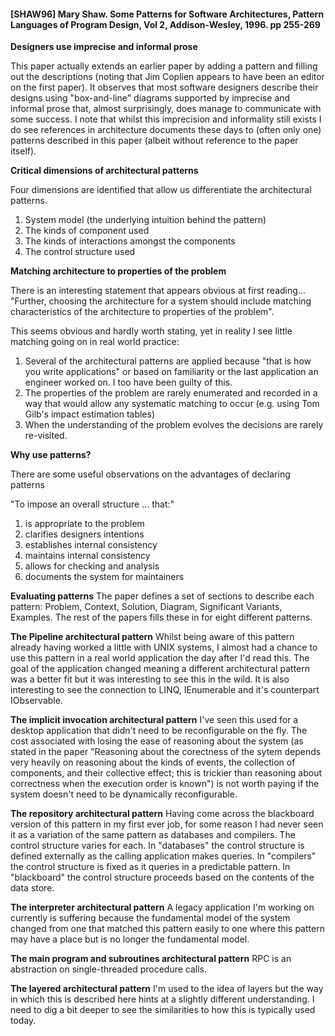 #### [SHAW96] Mary Shaw. Some Patterns for Software Architectures, Pattern Languages of Program Design, Vol 2, Addison-Wesley, 1996. pp 255-269

**Designers use imprecise and informal prose**

This paper actually extends an earlier paper by adding a pattern and filling out the descriptions (noting that Jim Coplien appears to have been an editor on the first paper). It observes that most software designers describe their designs using "box-and-line" diagrams supported by imprecise and informal prose that, almost surprisingly, does manage to communicate with some success. I note that whilst this imprecision and informality still exists I do see references in architecture documents these days to (often only one) patterns described in this paper (albeit without reference to the paper itself). 

**Critical dimensions of architectural patterns**

Four dimensions are identified that allow us differentiate the architectural patterns.

 1. System model (the underlying intuition behind the pattern)
 2. The kinds of component used
 3. The kinds of interactions amongst the components
 4. The control structure used
 
 **Matching architecture to properties of the problem**
 
There is an interesting statement that appears obvious at first reading... "Further, choosing the architecture for a system should include matching characteristics of the architecture to properties of the problem". 

This seems obvious and hardly worth stating, yet in reality I see little matching going on in real world practice:

1. Several of the architectural patterns are applied because "that is how you write applications" or based on familiarity or the last application an engineer worked on. I too have been guilty of this. 
2. The properties of the problem are rarely enumerated and recorded in a way that would allow any systematic matching to occur (e.g. using Tom Gilb's impact estimation tables)
3. When the understanding of the problem evolves the decisions are rarely re-visited.

**Why use patterns?**

There are some useful observations on the advantages of declaring patterns

"To impose an overall structure ... that:"
1. is appropriate to the problem
2. clarifies designers intentions
3. establishes internal consistency
4. maintains internal consistency
5. allows for checking and analysis
6. documents the system for maintainers

**Evaluating patterns**
The paper defines a set of sections to describe each pattern: Problem, Context, Solution, Diagram, Significant Variants, Examples. The rest of the papers fills these in for eight different patterns. 

**The Pipeline architectural pattern**
Whilst being aware of this pattern already having worked a little with UNIX systems, I almost had a chance to use this pattern in a real world application the day after I'd read this. The goal of the application changed meaning a different architectural pattern was a better fit but it was interesting to see this in the wild. It is also interesting to see the connection to LINQ, IEnumerable and it's counterpart IObservable.

**The implicit invocation architectural pattern**
I've seen this used for a desktop application that didn't need to be reconfigurable on the fly. The cost associated with losing the ease of reasoning about the system (as stated in the paper "Reasoning about the corectness of the sytem depends very heavily on reasoning about the kinds of events, the collection of components, and their collective effect; this is trickier than reasoning about correctness when the execution order is known") is not worth paying if the system doesn't need to be dynamically reconfigurable. 

**The repository architectural pattern**
Having come across the blackboard version of this pattern in my first ever job, for some reason I had never seen it as a variation of the same pattern as databases and compilers. The control structure varies for each. In "databases" the control structure is defined externally as the calling application makes queries. In "compilers" the control structure is fixed as it queries in a predictable pattern. In "blackboard" the control structure proceeds based on the contents of the data store. 

**The interpreter architectural pattern**
A legacy application I'm working on currently is suffering because the fundamental model of the system changed from one that matched this pattern easily to one where this pattern may have a place but is no longer the fundamental model.

**The main program and subroutines architectural pattern**
RPC is an abstraction on single-threaded procedure calls.

**The layered architectural pattern**
I'm used to the idea of layers but the way in which this is described here hints at a slightly different understanding. I need to dig a bit deeper to see the similarities to how this is typically used today.
